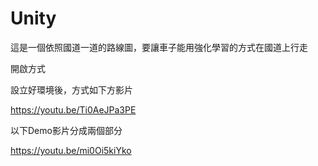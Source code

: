 # Unity

這是一個依照國道一道的路線圖，要讓車子能用強化學習的方式在國道上行走


開啟方式

設立好環境後，方式如下方影片

https://youtu.be/Ti0AeJPa3PE

以下Demo影片分成兩個部分

https://youtu.be/mi0Oi5kiYko
